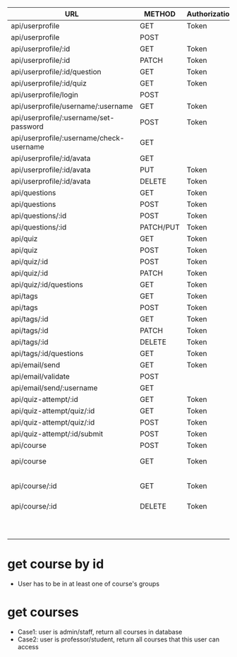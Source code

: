 | URL                                      | METHOD    | Authorization | Permission   | Detail                                 |
| ---------------------------------------- | --------- | ------------- | ------------ | -------------------------------------- |
| api/userprofile                          | GET       | Token         | admin        |                                        |
| api/userprofile                          | POST      |               | any          |                                        |
| api/userprofile/:id                      | GET       | Token         | login        |                                        |
| api/userprofile/:id                      | PATCH     | Token         | admin; self  |                                        |
| api/userprofile/:id/question             | GET       | Token         | login        |                                        |
| api/userprofile/:id/quiz                 | GET       | Token         | login        |                                        |
| api/userprofile/login                    | POST      |               | any          |                                        |
| api/userprofile/username/:username       | GET       | Token         | login        |                                        |
| api/userprofile/:username/set-password   | POST      | Token         | admin; self  |                                        |
| api/userprofile/:username/check-username | GET       |               | any          |                                        |
| api/userprofile/:id/avata                | GET       |               | any          |                                        |
| api/userprofile/:id/avata                | PUT       | Token         | self         |                                        |
| api/userprofile/:id/avata                | DELETE    | Token         | self         |                                        |
| api/questions                            | GET       | Token         | login        |                                        |
| api/questions                            | POST      | Token         | login        |                                        |
| api/questions/:id                        | POST      | Token         | login        |                                        |
| api/questions/:id                        | PATCH/PUT | Token         | self         |                                        |
| api/quiz                                 | GET       | Token         | login        |                                        |
| api/quiz                                 | POST      | Token         | login        |                                        |
| api/quiz/:id                             | POST      | Token         | login        |                                        |
| api/quiz/:id                             | PATCH     | Token         | self         |                                        |
| api/quiz/:id/questions                   | GET       | Token         | login        |                                        |
| api/tags                                 | GET       | Token         | login        |                                        |
| api/tags                                 | POST      | Token         | login        |                                        |
| api/tags/:id                             | GET       | Token         | login        |                                        |
| api/tags/:id                             | PATCH     | Token         | login        |                                        |
| api/tags/:id                             | DELETE    | Token         | admin        |                                        |
| api/tags/:id/questions                   | GET       | Token         | login        |                                        |
| api/email/send                           | GET       | Token         | login        |                                        |
| api/email/validate                       | POST      |               | any          |                                        |
| api/email/send/:username                 | GET       |               | any          |                                        |
| api/quiz-attempt/:id                     | GET       | Token         | login        |                                        |
| api/quiz-attempt/quiz/:id                | GET       | Token         | login        |                                        |
| api/quiz-attempt/quiz/:id                | POST      | Token         | login        |                                        |
| api/quiz-attempt/:id/submit              | POST      | Token         | self         |                                        |
| api/course                               | POST      | Token         | admin        |                                        |
| api/course                               | GET       | Token         | admin;login  | [get courses](#get-courses)            |
| api/course/:id                           | GET       | Token         | group; admin | [get courses by id](#get-course-by-id) |
| api/course/:id                           | DELETE    | Token         | admin        |                                        |
|                                          |           |               |              |                                        |
|                                          |           |               |              |                                        |
|                                          |           |               |              |                                        |
|                                          |           |               |              |                                        |
|                                          |           |               |              |                                        |
|                                          |           |               |              |                                        |
|                                          |           |               |              |                                        |
|                                          |           |               |              |                                        |
|                                          |           |               |              |                                        |
|                                          |           |               |              |                                        |







# get course by id 

- User has to be in at least one of course's groups



# get courses

- Case1: user is admin/staff, return all courses in database
- Case2: user is professor/student, return all courses that this user can access 



